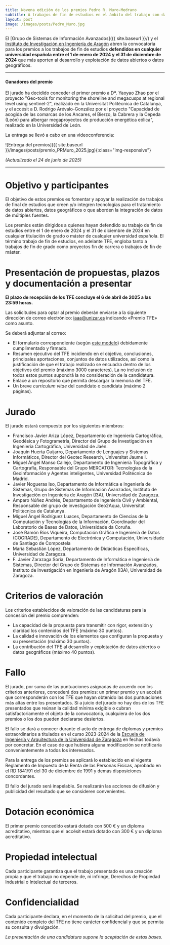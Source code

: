 ```yaml
---
title: Novena edición de los premios Pedro R. Muro-Medrano
subtitle: A trabajos de fin de estudios en el ámbito del trabajo con datos abiertos o datos geográficos y las tecnologías que los explotan
layout: post
image: /images/posts/Pedro_Muro.jpg
---
```



El [Grupo de Sistemas de Información Avanzados]({{ site.baseurl }}/) y el [Instituto de Investigación en Ingeniería de Aragón](http://i3a.unizar.es) abren la convocatoria para los premios a los trabajos de fin de estudios **defendidos en cualquier universidad española entre el 1 de enero de 2024 y el 31 de diciembre de 2024** que más aporten al desarrollo y explotación de datos abiertos o datos geográficos.

---
#### Ganadores del premio

El jurado ha decidido conceder el primer premio a Dª. Yaoyao Zhao por el proyecto "Geo-tools for monitoring the shoreline and megacusps at regional level using sentinel-2", realizado en la Universitat Politècnica de Catalunya, y el accésit a D. Rodrigo Arévalo-González por el proyecto "Capacidad de acogida de las comarcas de los Ancares, el Bierzo, la Cabrera y la Cepeda (León) para albergar megaproyectos de producción energética eólica", realizado en la Universidad de León.

La entraga se llevó a cabo en una videoconferencia:

![Entrega del premios]({{ site.baseurl }}/images/posts/premio_PRMuro_2025.jpg){:class="img-responsive"}

*(Actualizado el 24 de junio de 2025)*

---

# Objetivo y participantes
El objetivo de estos premios es fomentar y apoyar la realización de trabajos de final de estudios que creen y/o integren tecnologías para el tratamiento de datos abiertos, datos geográficos o que aborden la integración de datos de múltiples fuentes.

Los premios están dirigidos a quienes hayan defendido su trabajo de fin de estudios entre el 1 de enero de 2024 y el 31 de diciembre de 2024 en cualquier titulación de grado o máster de cualquier universidad española. El término trabajo de fin de estudios, en adelante TFE, engloba tanto a trabajos de fin de grado como proyectos fin de carrera o trabajos de fin de máster.

# Presentación de propuestas, plazos y documentación a presentar
**El plazo de recepción de los TFE concluye el 6 de abril de 2025 a las 23:59 horas.**

Las solicitudes para optar al premio deberán enviarse a la siguiente dirección de correo electrónico: <iaaa@unizar.es> indicando &laquo;Premio TFE&raquo; como asunto.

Se deberá adjuntar al correo:

- El formulario correspondiente (según [este modelo]({{site.baseurl}}/downloads/Hoja_Solicitud_Premio_Pedro_Muro_TFE.odt)) debidamente cumplimentado y firmado.
- Resumen ejecutivo del TFE incidiendo en el objetivo, conclusiones, principales aportaciones, conjuntos de datos utilizados, así como la justificación de que el trabajo realizado se encuadra dentro de los objetivos del premio (máximo 3000 caracteres). La no inclusión de todos estos puntos supondrá la no consideración de la candidatura.
- Enlace a un repositorio que permita descargar la memoria del TFE.
- Un breve *curriculum vitae* del candidato o candidata (máximo 2 páginas).

# Jurado
El jurado estará compuesto por los siguientes miembros:

- Francisco Javier Ariza López, Departamento de Ingeniería Cartográfica, Geodésica y Fotogrametría, Director del Grupo de Investigación en Ingeniería Cartográfica, Universidad de Jaén.
- Joaquín Huerta Guijarro, Departamento de Lenguajes y Sistemas Informáticos, Director del Geotec Research, Universitat Jaume I.
- Miguel Ángel Manso Callejo, Departamento de Ingeniería Topográfica y Cartografía, Responsable del Grupo MERCATOR: Tecnologías de la Geoinformación y Agentes inteligentes, Universidad Politécnica de Madrid.
- Javier Nogueras Iso, Departamento de Informática e Ingeniería de Sistemas, Grupo de Sistemas de Información Avanzados,  Instituto de Investigación en Ingeniería de Aragón (I3A), Universidad de Zaragoza.
- Amparo Núñez Andrés, Departamento de Ingeniería Civil y Ambiental, Responsable del grupo de investigación Geo2Aqua, Universitat Politècnica de Catalunya.
- Miguel Ángel Rodríguez Luaces, Departamento de Ciencias de la Computación y Tecnologías de la Información, Coordinador del Laboratorio de Bases de Datos, Universidade da Coruña.
- José Ramón Ríos Viqueira, Computación Gráfica e Ingeniería de Datos (COGRADE), Departamento de Electrónica y Computación, Universidade de Santiago de Compostela
- María Sebastián López, Departamento de Didácticas Específicas, Universidad de Zaragoza.
- F. Javier Zarazaga Soria, Departamento de Informática e Ingeniería de Sistemas, Director del Grupo de Sistemas de Información Avanzados, Instituto de Investigación en Ingeniería de Aragón (I3A), Universidad de Zaragoza.

# Criterios de valoración
Los criterios establecidos de valoración de las candidaturas para la concesión del premio comprenden:

- La capacidad de la propuesta para transmitir con rigor, extensión y claridad los contenidos del TFE (máximo 30 puntos).
- La calidad e innovación de los elementos que configuran la propuesta y su presentación (máximo 30 puntos).
- La contribución del TFE al desarrollo y explotación de datos abiertos o datos geográficos (máximo 40 puntos).

# Fallo
El jurado, por suma de las puntuaciones asignadas de acuerdo con los criterios anteriores, concederá dos premios: un primer premio y un accésit que corresponderán con los TFE que hayan obtenido las dos puntuaciones más altas entre los presentados. Si a juicio del jurado no hay dos de los TFE presentados que reúnan la calidad mínima exigible o cubran satisfactoriamente el objeto de la convocatoria, cualquiera de los dos premios o los dos pueden declararse desiertos.

El fallo se dará a conocer durante el acto de entrega de diplomas y premios extraordinarios a titulados en el curso 2023-2024 de la [Escuela de Ingeniería y Arquitectura de la Universidad de Zaragoza](http://eina.unizar.es/) en fechas todavía por concretar. En el caso de que hubiera alguna modificación se notificaría convenientemente a todos los interesados.

Para la entrega de los premios se aplicará lo establecido en el vigente Reglamento de Impuesto de la Renta de las Personas Físicas, aprobado en el RD 1841/91 del 30 de diciembre de 1991 y demás disposiciones concordantes.

El fallo del jurado será inapelable. Se realizarán las acciones de difusión y publicidad del resultado que se consideren convenientes.

# Dotación económica
El primer premio concedido estará dotado con 500 € y un diploma acreditativo, mientras que el accésit estará dotado con 300 € y un diploma acreditativo.

# Propiedad intelectual
Cada participante garantiza que el trabajo presentado es una creación propia y que el trabajo no depende de, ni infringe, Derechos de Propiedad Industrial o Intelectual de terceros.

# Confidencialidad
Cada participante declara, en el momento de la solicitud del premio, que el contenido completo del TFE no tiene carácter confidencial y que se permita su consulta y divulgación.

*La presentación de una candidatura supone la aceptación de estas bases.*
